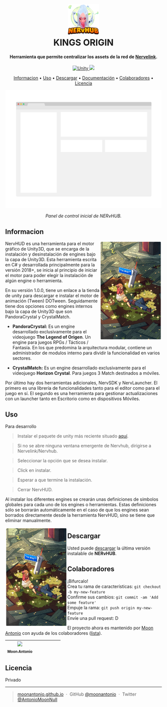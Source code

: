 <h1 align="center">
  <br>
  <a href="https://github.com/Nervelink/kings-origin"><img src="./res/logo.png" alt="LogoRepo" width="100"></a>
  <br>
  KINGS ORIGIN
  <br>
</h1>

<h4 align="center">Herramienta que permite centralizar los assets de la red de <a href="https://github.com/Nervelink/NervelinkCenter" target="_blank">Nervelink</a>.</h4>

<p align="center">
  <a href="https://unity.com/">
    <img src="https://img.shields.io/badge/Unity-2020.1-brightgreen"
         alt="Unity">
  </a>
  <a href="https://trello.com/b/DwbzTVel/engines-tools">
    <img src="https://img.shields.io/badge/Trello-%C2%A9-blue">
  </a>
</p>

<p align="center">
  <a href="#informacion">Informacion</a> •
  <a href="#uso">Uso</a> •
  <a href="#descargar">Descargar</a> •
  <a href="https://docs.google.com/document/d/1L7mTHl5SNRgCSEXTF9G2nw_mhExeNmNbEBv5wdmowUw/edit?usp=sharing">Documentación</a> •
  <a href="#colaboradores">Colaboradores</a> •
  <a href="#licencia">Licencia</a>
</p>

<p align="center"><img src="./res/fondo.png" width=600 alt="Imagen del ejemplo"></p>

<p align="center"><em>Panel de control inicial de NERvHUB.</em></p>

## Informacion

<img src="./res/info.png" align="right"
     alt="Info" width="200" height="320">
     
NervHUD es una herramienta para el motor gráfico de Unity3D, que se encarga de la instalación y desinstalación de engines bajo la capa de Unity3D.
Esta herramienta escrita en C# y desarrollada principalmente para la versión 2018+, se inicia al principio de iniciar el motor para poder elegir la instalación de algún engine o herramienta.

En su versión 1.0.0, tiene un enlace a la tienda de unity para descargar e instalar el motor de animación (Tween) DOTween. Seguidamente tiene dos opciones como engines internos bajo la capa de Unity3D que son PandoraCrystal y CrystalMatch.

* **PandoraCrystal:** Es un engine desarrollado exclusivamente para el videojuego **The Legend of Origen**. Un engine para juegos RPGs / Tácticos / Fantasía. En los que predomina la arquitectura modular, contiene un administrador de modulos interno para dividir la funcionalidad en varios sectores.

* **CrystalMatch:** Es un engine desarrollado exclusivamente para el videojuego **Horizon Crystal**. Para juegos 3 Match destinados a móviles.

Por último hay dos herramientas adicionales, NervSDK y NervLauncher. El primero es una librería de funcionalidades tanto para el editor como para el juego en sí. El segundo es una herramienta para gestionar actualizaciones con un launcher tanto en Escritorio como en dispositivos Móviles.

## Uso

Para desarrollo

> Instalar el paquete de unity más reciente situado [aquí](https://github.com/Nervelink/NERvHUB/releases).

> Si no se abre ninguna ventana emergente de Nervhub, dirigirse a Nervelink/Nervhub.

> Seleccionar la opción que se desea instalar.

> Click en instalar.

> Esperar a que termine la instalación.

> Cerrar NervHUD.

Al instalar los diferentes engines se crearán unas definiciones de símbolos globales para cada uno de los engines o herramientas. Estas definiciones sólo se borrarán automáticamente en el caso de que los engines sean borrados directamente desde la herramienta NervHUD, sino se tiene que eliminar manualmente.

<img src="./res/info.png" align="left"
     alt="Info" width="200" height="320">

## Descargar

Usted puede [descargar](https://github.com/Nervelink/NERvHUB/releases) la última versión instalable de **NERvHUB**.

## Colaboradores

1. ¡Bifurcalo!
2. Crea tu rama de características: `git checkout -b my-new-feature`
3. Confirme sus cambios: `git commit -am 'Add some feature'`
4. Empuje la rama: `git push origin my-new-feature`
5. Envíe una pull request: D

El proyecto ahora es mantenido por [Moon Antonio](https://github.com/moonantonio) con ayuda de los colaboradores ([lista](https://github.com/Nervelink/NERvHUB/graphs/contributors)).

<!-- ALL-CONTRIBUTORS-LIST:START - Do not remove or modify this section -->
<!-- prettier-ignore -->

| [<img src="https://avatars3.githubusercontent.com/u/7427480?s=460&u=6c19110c744836fd6265dd1b4781e6ddd22dd20a&v=4" width="100px;"/><br /><sub><b>Moon Antonio</b></sub>](https://moonantonio.github.io/)<br />  |  |  |  |  | | |
| :-----------------------------------------------------------------------------------------------------------------------------------------------------------------: | :-----------------------------------------------------------------------------------------------------------------------------------------------------------------------: | :-------------------------------------------------------------------------------------------------------------------------------------------------------------------: | :-------------------------------------------------------------------------------------------------------------------------------------------------------------: | :------------------------------------------------------------------------------------------------------------------------------------------------------------: | :---------------------------------------------------------------------------------------------------------------------------------------------------------------------------: | :-----------------------------------------------------------------------------------------------------------------------------------------------------------: |

<!-- ALL-CONTRIBUTORS-LIST:END -->


## Licencia
Privado

---

> [moonantonio.github.io](https://moonantonio.github.io/) &nbsp;&middot;&nbsp;
> GitHub [@moonantonio](https://github.com/moonantonio) &nbsp;&middot;&nbsp;
> Twitter [@AntonioMoonNull](https://twitter.com/AntonioMoonNull)
